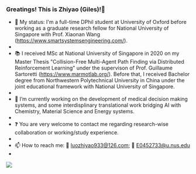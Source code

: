 ### Greatings! This is Zhiyao (Giles)!👋
- :school: My status: I'm a full-time DPhil student at University of Oxford before working as a graduate research fellow for National University of Singapore with Prof. Xiaonan Wang (https://www.smartsystemsengineering.com/). 
- 
- :books: I received MSc at National University of Singapore in 2020 on my Master Thesis "Collision-Free Multi-Agent Path Finding via Distributed Reinforcement Learning" under the supervison of Prof. Guillaume Sartoretti (https://www.marmotlab.org/). Before that, I received Bachelor degree from Northwestern Polytechnical University in China under the joint educational framework with National University of Singapore. 
- 
- 🔭 I’m currently working on the development of medical decision making systems, and some interdisplinary translational work bridging AI with Chemistry, Material Science and Energy systems.
-
- :question: You are very welcome to contact me regarding research-wise collaboration or working/study experience. 
- 
- 📫 How to reach me: :email: luozhiyao933@126.com; :email: E0452733@u.nus.edu
- 
![](https://github-readme-stats.vercel.app/api?username=GilesLuo)
<!--
**GilesLuo/GilesLuo** is a ✨ _special_ ✨ repository because its `README.md` (this file) appears on your GitHub profile.

Here are some ideas to get you started:


- 🌱 I’m currently learning ...
- 👯 I’m looking to collaborate on ...
- 🤔 I’m looking for help with ...
- 💬 Ask me about ...

- 😄 Pronouns: ...
- ⚡ Fun fact: ...
-->
